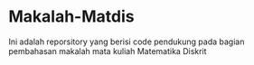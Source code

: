 # Makalah-Matdis
Ini adalah reporsitory yang berisi code pendukung pada bagian pembahasan makalah mata kuliah Matematika Diskrit
